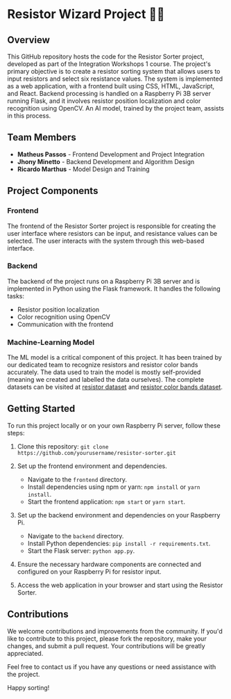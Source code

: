 # Resistor Wizard Project 🧙‍♂️

## Overview

This GitHub repository hosts the code for the Resistor Sorter project, developed as part of the Integration Workshops 1 course. The project's primary objective is to create a resistor sorting system that allows users to input resistors and select six resistance values. The system is implemented as a web application, with a frontend built using CSS, HTML, JavaScript, and React. Backend processing is handled on a Raspberry Pi 3B server running Flask, and it involves resistor position localization and color recognition using OpenCV. An AI model, trained by the project team, assists in this process.

## Team Members

- **Matheus Passos** - Frontend Development and Project Integration
- **Jhony Minetto** - Backend Development and Algorithm Design
- **Ricardo Marthus** - Model Design and Training

## Project Components

### Frontend

The frontend of the Resistor Sorter project is responsible for creating the user interface where resistors can be input, and resistance values can be selected. The user interacts with the system through this web-based interface.

### Backend

The backend of the project runs on a Raspberry Pi 3B server and is implemented in Python using the Flask framework. It handles the following tasks:

- Resistor position localization
- Color recognition using OpenCV
- Communication with the frontend

### Machine-Learning Model

The ML model is a critical component of this project. It has been trained by our dedicated team to recognize resistors and resistor color bands accurately. The data used to train the model is mostly self-provided (meaning we created and labelled the data ourselves). The complete datasets can be visited at <a href="https://universe.roboflow.com/uni-vug0c/metal-film-leaded-resistors-dataset">resistor dataset</a> and <a href="https://universe.roboflow.com/jhony-minetto-arajo/metal-film-leaded-resistor-color-bands">resistor color bands dataset</a>.

## Getting Started

To run this project locally or on your own Raspberry Pi server, follow these steps:

1. Clone this repository: `git clone https://github.com/yourusername/resistor-sorter.git`
2. Set up the frontend environment and dependencies.
   - Navigate to the `frontend` directory.
   - Install dependencies using npm or yarn: `npm install` or `yarn install`.
   - Start the frontend application: `npm start` or `yarn start`.
   
3. Set up the backend environment and dependencies on your Raspberry Pi.
   - Navigate to the `backend` directory.
   - Install Python dependencies: `pip install -r requirements.txt`.
   - Start the Flask server: `python app.py`.
   
4. Ensure the necessary hardware components are connected and configured on your Raspberry Pi for resistor input.

5. Access the web application in your browser and start using the Resistor Sorter.

## Contributions

We welcome contributions and improvements from the community. If you'd like to contribute to this project, please fork the repository, make your changes, and submit a pull request. Your contributions will be greatly appreciated.

Feel free to contact us if you have any questions or need assistance with the project.

Happy sorting!
